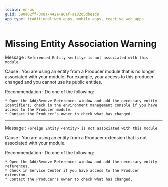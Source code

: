```yaml
---
locale: en-us
guid: 590a02ff-3c8a-442a-a6af-a18205dbe1d8
app_type: traditional web apps, mobile apps, reactive web apps
---
```


# Missing Entity Association Warning

Message
:   `Referenced Entity <entity> is not associated with this module`

Cause
:   You are using an entity from a Producer module that is no longer associated with your module. For example, your access to this producer changed and you cannot use its public entities.

Recommendation
:   Do one of the following:

    * Open the Add/Remove References window and add the necessary entity identifiers; check in the environment management console if you have access to the Producer module.
    * Contact the Producer's owner to check what has changed.

---

Message
:   `Foreign Entity <entity> is not associated with this module`

Cause
:   You are using an entity from a Producer extension that is not associated with your module.

Recommendation
:   Do one of the following:

    * Open the Add/Remove References window and add the necessary entity references.
    * Check in Service Center if you have access to the Producer extension.
    * Contact the Producer's owner to check what has changed.
  